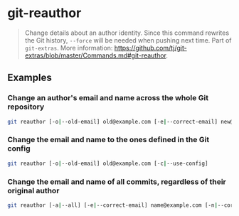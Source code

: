 # git-reauthor

> Change details about an author identity. Since this command rewrites the Git history, `--force` will be needed when pushing next time. Part of `git-extras`. More information: <https://github.com/tj/git-extras/blob/master/Commands.md#git-reauthor>.

## Examples

### Change an author's email and name across the whole Git repository

```bash
git reauthor [-o|--old-email] old@example.com [-e|--correct-email] new@example.com [-n|--correct-name] "name"
```

### Change the email and name to the ones defined in the Git config

```bash
git reauthor [-o|--old-email] old@example.com [-c|--use-config]
```

### Change the email and name of all commits, regardless of their original author

```bash
git reauthor [-a|--all] [-e|--correct-email] name@example.com [-n|--correct-name] name
```
